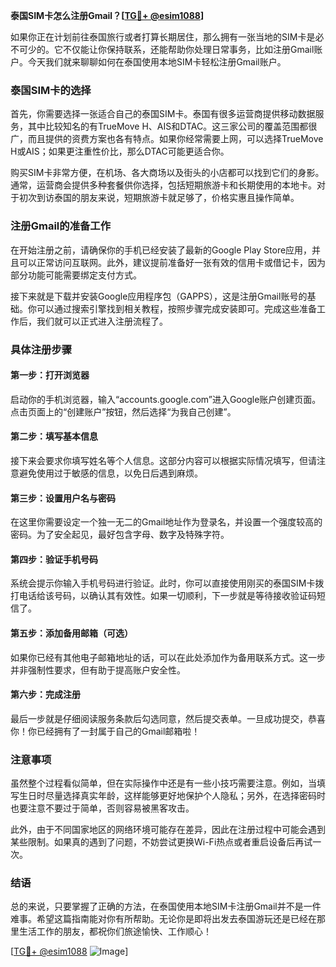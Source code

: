 **泰国SIM卡怎么注册Gmail？[[TG💪+ @esim1088](https://t.me/s/esim1088)]**

如果你正在计划前往泰国旅行或者打算长期居住，那么拥有一张当地的SIM卡是必不可少的。它不仅能让你保持联系，还能帮助你处理日常事务，比如注册Gmail账户。今天我们就来聊聊如何在泰国使用本地SIM卡轻松注册Gmail账户。

### 泰国SIM卡的选择

首先，你需要选择一张适合自己的泰国SIM卡。泰国有很多运营商提供移动数据服务，其中比较知名的有TrueMove H、AIS和DTAC。这三家公司的覆盖范围都很广，而且提供的资费方案也各有特点。如果你经常需要上网，可以选择TrueMove H或AIS；如果更注重性价比，那么DTAC可能更适合你。

购买SIM卡非常方便，在机场、各大商场以及街头的小店都可以找到它们的身影。通常，运营商会提供多种套餐供你选择，包括短期旅游卡和长期使用的本地卡。对于初次到访泰国的朋友来说，短期旅游卡就足够了，价格实惠且操作简单。

### 注册Gmail的准备工作

在开始注册之前，请确保你的手机已经安装了最新的Google Play Store应用，并且可以正常访问互联网。此外，建议提前准备好一张有效的信用卡或借记卡，因为部分功能可能需要绑定支付方式。

接下来就是下载并安装Google应用程序包（GAPPS），这是注册Gmail账号的基础。你可以通过搜索引擎找到相关教程，按照步骤完成安装即可。完成这些准备工作后，我们就可以正式进入注册流程了。

### 具体注册步骤

#### 第一步：打开浏览器
启动你的手机浏览器，输入“accounts.google.com”进入Google账户创建页面。点击页面上的“创建账户”按钮，然后选择“为我自己创建”。

#### 第二步：填写基本信息
接下来会要求你填写姓名等个人信息。这部分内容可以根据实际情况填写，但请注意避免使用过于敏感的信息，以免日后遇到麻烦。

#### 第三步：设置用户名与密码
在这里你需要设定一个独一无二的Gmail地址作为登录名，并设置一个强度较高的密码。为了安全起见，最好包含字母、数字及特殊字符。

#### 第四步：验证手机号码
系统会提示你输入手机号码进行验证。此时，你可以直接使用刚买的泰国SIM卡拨打电话给该号码，以确认其有效性。如果一切顺利，下一步就是等待接收验证码短信了。

#### 第五步：添加备用邮箱（可选）
如果你已经有其他电子邮箱地址的话，可以在此处添加作为备用联系方式。这一步并非强制性要求，但有助于提高账户安全性。

#### 第六步：完成注册
最后一步就是仔细阅读服务条款后勾选同意，然后提交表单。一旦成功提交，恭喜你！你已经拥有了一封属于自己的Gmail邮箱啦！

### 注意事项

虽然整个过程看似简单，但在实际操作中还是有一些小技巧需要注意。例如，当填写生日时尽量选择真实年龄，这样能够更好地保护个人隐私；另外，在选择密码时也要注意不要过于简单，否则容易被黑客攻击。

此外，由于不同国家地区的网络环境可能存在差异，因此在注册过程中可能会遇到某些限制。如果真的遇到了问题，不妨尝试更换Wi-Fi热点或者重启设备后再试一次。

### 结语

总的来说，只要掌握了正确的方法，在泰国使用本地SIM卡注册Gmail并不是一件难事。希望这篇指南能对你有所帮助。无论你是即将出发去泰国游玩还是已经在那里生活工作的朋友，都祝你们旅途愉快、工作顺心！

[[TG💪+ @esim1088](https://t.me/s/esim1088) ![Image](https://i.postimg.cc/4NQfJmqS/Snipaste-2025-05-13-00-14-12.png)]